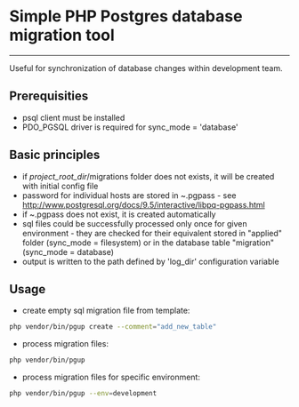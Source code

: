 # Simple PHP Postgres database migration tool

------------

Useful for synchronization of database changes within development team. 

## Prerequisities
- psql client must be installed
- PDO_PGSQL driver is required for sync_mode = 'database' 

## Basic principles
- if _project_root_dir_/migrations folder does not exists, it will be created with initial config file
- password for individual hosts are stored in ~.pgpass - see http://www.postgresql.org/docs/9.5/interactive/libpq-pgpass.html
- if ~.pgpass does not exist, it is created automatically
- sql files could be successfully processed only once for given environment - they are checked for their equivalent stored in "applied" folder (sync_mode = filesystem) or in the database table "migration" (sync_mode = database) 
- output is written to the path defined by 'log_dir' configuration variable 
 
## Usage
- create empty sql migration file from template:
```sh
php vendor/bin/pgup create --comment="add_new_table"
```
- process migration files:
```sh
php vendor/bin/pgup
```
- process migration files for specific environment:
```sh
php vendor/bin/pgup --env=development
```

